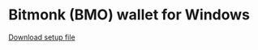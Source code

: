 
Bitmonk (BMO) wallet for Windows
==========

[Download setup file](https://coinmonkey.io/download/BitMonkSetup.exe)
